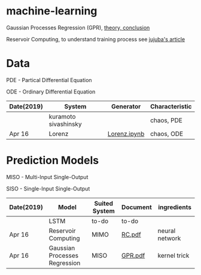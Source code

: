 # machine-learning
Gaussian Processes Regression (GPR), [theory, conclusion](https://github.com/suzyi/machine-learning/blob/master/GPR.pdf)

Reservoir Computing, to understand training process see [jujuba's article](http://jujuba.me/articles/reservoir_computing.html)
# Data
PDE - Partical Differential Equation

ODE - Ordinary Differential Equation

| Date(2019) | System | Generator | Characteristic |
|---| ----- | -------- | ---------- |
|  | kuramoto sivashinsky |  | chaos, PDE |
| Apr 16 | Lorenz | [Lorenz.ipynb](https://github.com/suzyi/python/blob/master/notebook/Lorenz.ipynb) | chaos, ODE |

# Prediction Models
MISO - Multi-Input Single-Output

SISO - Single-Input Single-Output

| Date(2019) | Model | Suited System | Document | ingredients |
|---| ----- | -------- | ---------- | ---------- |
|　 | LSTM | to-do | to-do |
| Apr 16 | Reservoir Computing | MIMO | [RC.pdf](https://github.com/suzyi/machine-learning/blob/master/RC.pdf) | neural network |
| Apr 16 | Gaussian Processes Regression  | MISO | [GPR.pdf](https://github.com/suzyi/machine-learning/blob/master/GPR.pdf) | kernel trick |

